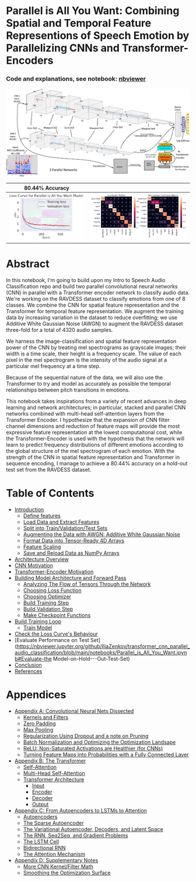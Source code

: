 
# Parallel is All You Want: Combining Spatial and Temporal Feature Representions of Speech Emotion by Parallelizing CNNs and Transformer-Encoders
### Code and explanations, see notebook: [nbviewer](https://nbviewer.jupyter.org/github/IliaZenkov/transformer_cnn_parallel_audio_classification/blob/main/notebooks/Parallel_is_All_You_Want.ipynb)

<img src="reports/cnn-transformer-final.png">

|  80.44% Accuracy     |       |
|---------------------------|------------------|
<img src="reports/final loss curve.GIF">  | <img src="reports/conf_matrix.GIF">|

# Abstract
In this notebook, I'm going to build upon my Intro to Speech Audio Classification repo and build two parallel convolutional neural networks (CNN) in parallel with a Transformer encoder network to classify audio data. We're working on the RAVDESS dataset to classify emotions from one of 8 classes. We combine the CNN for spatial feature representation and the Transformer for temporal feature representation. We augment the training data by increasing variation in the dataset to reduce overfitting; we use Additive White Gaussian Noise (AWGN) to augment the RAVDESS dataset three-fold for a total of 4320 audio samples.

We harness the image-classification and spatial feature representation power of the CNN by treating mel spectrograms as grayscale images; their width is a time scale, their height is a frequency scale. The value of each pixel in the mel spectrogram is the intensity of the audio signal at a particular mel frequency at a time step.

Because of the sequential nature of the data, we will also use the Transformer to try and model as accurately as possible the temporal relationships between pitch transitions in emotions.

This notebook takes inspirations from a variety of recent advances in deep learning and network architectures; in particular, stacked and parallel CNN networks combined with multi-head self-attention layers from the Transformer Encoder. I hypothesize that the expansion of CNN filter channel dimensions and reduction of feature maps will provide the most expressive feature representation at the lowest computaitonal cost, while the Transformer-Encoder is used with the hypothesis that the network will learn to predict frequency distributions of different emotions according to the global structure of the mel spectrogram of each emotion. With the strength of the CNN in spatial feature representation and Transformer in sequence encoding, I manage to achieve a 80.44% accuracy on a hold-out test set from the RAVDESS dataset.

<!--TABLE OF CONTENTS-->
# Table of Contents
- [Introduction](https://nbviewer.jupyter.org/github/IliaZenkov/transformer_cnn_parallel_audio_classification/blob/main/notebooks/Parallel_is_All_You_Want.ipynb#Introduction)
  - [Define features](https://nbviewer.jupyter.org/github/IliaZenkov/transformer_cnn_parallel_audio_classification/blob/main/notebooks/Parallel_is_All_You_Want.ipynb#Define-features)
  - [Load Data and Extract Features](https://nbviewer.jupyter.org/github/IliaZenkov/transformer_cnn_parallel_audio_classification/blob/main/notebooks/Parallel_is_All_You_Want.ipynb#Load-Data-and-Extract-Features)
  - [Split into Train/Validation/Test Sets](https://nbviewer.jupyter.org/github/IliaZenkov/transformer_cnn_parallel_audio_classification/blob/main/notebooks/Parallel_is_All_You_Want.ipynb#Split-into-Train/Validation/Test-Sets)
  - [Augmenting the Data with AWGN: Additive White Gaussian Noise](https://nbviewer.jupyter.org/github/IliaZenkov/transformer_cnn_parallel_audio_classification/blob/main/notebooks/Parallel_is_All_You_Want.ipynb#Augmenting-the-Data-with-AWGN---Additive-White-Gaussian-Noise)
  - [Format Data into Tensor-Ready 4D Arrays](https://nbviewer.jupyter.org/github/IliaZenkov/transformer_cnn_parallel_audio_classification/blob/main/notebooks/Parallel_is_All_You_Want.ipynb#Format-Data-into-Tensor-Ready-4D-Arrays)
  - [Feature Scaling](https://nbviewer.jupyter.org/github/IliaZenkov/transformer_cnn_parallel_audio_classification/blob/main/notebooks/Parallel_is_All_You_Want.ipynb#Feature-Scaling)
  - [Save and Reload Data as NumPy Arrays](https://nbviewer.jupyter.org/github/IliaZenkov/transformer_cnn_parallel_audio_classification/blob/main/notebooks/Parallel_is_All_You_Want.ipynb#Save-and-Reload-Data-as-NumPy-Arrays)
- [Architecture Overview](https://nbviewer.jupyter.org/github/IliaZenkov/transformer_cnn_parallel_audio_classification/blob/main/notebooks/Parallel_is_All_You_Want.ipynb#Architecture-Overview)
- [CNN Motivation](https://nbviewer.jupyter.org/github/IliaZenkov/transformer_cnn_parallel_audio_classification/blob/main/notebooks/Parallel_is_All_You_Want.ipynb#CNN-Motivation)
- [Transformer-Encoder Motivation](https://nbviewer.jupyter.org/github/IliaZenkov/transformer_cnn_parallel_audio_classification/blob/main/notebooks/Parallel_is_All_You_Want.ipynb#Transformer-Encoder-Motivation)
- [Building Model Architecture and Forward Pass](https://nbviewer.jupyter.org/github/IliaZenkov/transformer_cnn_parallel_audio_classification/blob/main/notebooks/Parallel_is_All_You_Want.ipynb#Build-Model-Architecture-and-Define-Forward-Pass)
  - [Analyzing The Flow of Tensors Through the Network](https://nbviewer.jupyter.org/github/IliaZenkov/transformer_cnn_parallel_audio_classification/blob/main/notebooks/Parallel_is_All_You_Want.ipynb#Analyzing-The-Flow-of-Tensors-Through-the-Network)
  - [Choosing Loss Function](https://nbviewer.jupyter.org/github/IliaZenkov/transformer_cnn_parallel_audio_classification/blob/main/notebooks/Parallel_is_All_You_Want.ipynb#Define-Loss/Criterion)
  - [Choosing Optimizer](https://nbviewer.jupyter.org/github/IliaZenkov/transformer_cnn_parallel_audio_classification/blob/main/notebooks/Parallel_is_All_You_Want.ipynb#Choose-Optimizer)
  - [Build Training Step](https://nbviewer.jupyter.org/github/IliaZenkov/transformer_cnn_parallel_audio_classification/blob/main/notebooks/Parallel_is_All_You_Want.ipynb#Define-Training-Step)
  - [Build Validation Step](https://nbviewer.jupyter.org/github/IliaZenkov/transformer_cnn_parallel_audio_classification/blob/main/notebooks/Parallel_is_All_You_Want.ipynb#Define-Validation-Step)
  - [Make Checkpoint Functions](https://nbviewer.jupyter.org/github/IliaZenkov/transformer_cnn_parallel_audio_classification/blob/main/notebooks/Parallel_is_All_You_Want.ipynb#Make-Checkpoint-Functions)
- [Build Training Loop](https://nbviewer.jupyter.org/github/IliaZenkov/transformer_cnn_parallel_audio_classification/blob/main/notebooks/Parallel_is_All_You_Want.ipynb#Build-Training-Loop)
  - [Train Model](https://nbviewer.jupyter.org/github/IliaZenkov/transformer_cnn_parallel_audio_classification/blob/main/notebooks/Parallel_is_All_You_Want.ipynb#Train-Model)
- [Check the Loss Curve's Behaviour](https://nbviewer.jupyter.org/github/IliaZenkov/transformer_cnn_parallel_audio_classification/blob/main/notebooks/Parallel_is_All_You_Want.ipynb#Check-the-Loss-Curve's-Behaviour)
- [Evaluate Performance on Test Set](https://nbviewer.jupyter.org/github/IliaZenkov/transformer_cnn_parallel_audio_classification/blob/main/notebooks/Parallel_is_All_You_Want.ipynb#Evaluate-the Model-on-Hold---Out-Test-Set)
- [Conclusion](https://nbviewer.jupyter.org/github/IliaZenkov/transformer_cnn_parallel_audio_classification/blob/main/notebooks/Parallel_is_All_You_Want.ipynb#Conclusion)
- [References](https://nbviewer.jupyter.org/github/IliaZenkov/transformer_cnn_parallel_audio_classification/blob/main/notebooks/Parallel_is_All_You_Want.ipynb#References)

# Appendices
- [Appendix A: Convolutional Neural Nets Dissected](https://nbviewer.jupyter.org/github/IliaZenkov/transformer_cnn_parallel_audio_classification/blob/main/notebooks/Parallel_is_All_You_Want.ipynb#Appendix-A---Convolutional-Neural-Nets-Dissected)
  - [Kernels and Filters](https://nbviewer.jupyter.org/github/IliaZenkov/transformer_cnn_parallel_audio_classification/blob/main/notebooks/Parallel_is_All_You_Want.ipynb#Kernels-and-Filters)
  - [Zero Padding](https://nbviewer.jupyter.org/github/IliaZenkov/transformer_cnn_parallel_audio_classification/blob/main/notebooks/Parallel_is_All_You_Want.ipynb#Zero-Padding)
  - [Max Pooling](https://nbviewer.jupyter.org/github/IliaZenkov/transformer_cnn_parallel_audio_classification/blob/main/notebooks/Parallel_is_All_You_Want.ipynb#Max-Pooling)
  - [Regularization Using Dropout and a note on Pruning](https://nbviewer.jupyter.org/github/IliaZenkov/transformer_cnn_parallel_audio_classification/blob/main/notebooks/Parallel_is_All_You_Want.ipynb#Regularization-Using-Dropout-and-a-note-on-Pruning)
  - [Batch Normalization and Optimizing the Optimization Landsape](https://nbviewer.jupyter.org/github/IliaZenkov/transformer_cnn_parallel_audio_classification/blob/main/notebooks/Parallel_is_All_You_Want.ipynb#Batch-Normalization-and-Optimizing-the-Optimization-Landsape)
  - [ReLU: Non-Saturated Activations are Healthier (for CNNs)](https://nbviewer.jupyter.org/github/IliaZenkov/transformer_cnn_parallel_audio_classification/blob/main/notebooks/Parallel_is_All_You_Want.ipynb#ReLU---Non-Saturated-Activations-are-Healthier-[for-CNNs])
  - [Turning Feature Maps into Probabilities with a Fully Connected Layer](https://nbviewer.jupyter.org/github/IliaZenkov/transformer_cnn_parallel_audio_classification/blob/main/notebooks/Parallel_is_All_You_Want.ipynb#Turning-Feature-Maps-into-Probabilities-with-a-Fully-Connected-Layer)
- [Appendix B: The Transformer](https://nbviewer.jupyter.org/github/IliaZenkov/transformer_cnn_parallel_audio_classification/blob/main/notebooks/Parallel_is_All_You_Want.ipynb#Appendix-B---The-Transformer)
    - [Self-Attention](https://nbviewer.jupyter.org/github/IliaZenkov/transformer_cnn_parallel_audio_classification/blob/main/notebooks/Parallel_is_All_You_Want.ipynb#Self-Attention)
    - [Multi-Head Self-Attention](https://nbviewer.jupyter.org/github/IliaZenkov/transformer_cnn_parallel_audio_classification/blob/main/notebooks/Parallel_is_All_You_Want.ipynb#Multi-Head-Self-Attention)
    - [Transformer Architecture](https://nbviewer.jupyter.org/github/IliaZenkov/transformer_cnn_parallel_audio_classification/blob/main/notebooks/Parallel_is_All_You_Want.ipynb#Transformer-Architecture)
        - [Input](https://nbviewer.jupyter.org/github/IliaZenkov/transformer_cnn_parallel_audio_classification/blob/main/notebooks/Parallel_is_All_You_Want.ipynb#Input)
        - [Encoder](https://nbviewer.jupyter.org/github/IliaZenkov/transformer_cnn_parallel_audio_classification/blob/main/notebooks/Parallel_is_All_You_Want.ipynb#Encoder)
        - [Decoder](https://nbviewer.jupyter.org/github/IliaZenkov/transformer_cnn_parallel_audio_classification/blob/main/notebooks/Parallel_is_All_You_Want.ipynb#Decoder)
        - [Output](https://nbviewer.jupyter.org/github/IliaZenkov/transformer_cnn_parallel_audio_classification/blob/main/notebooks/Parallel_is_All_You_Want.ipynb#Output)
- [Appendix C: From Autoencoders to LSTMs to Attention](https://nbviewer.jupyter.org/github/IliaZenkov/transformer_cnn_parallel_audio_classification/blob/main/notebooks/Parallel_is_All_You_Want.ipynb#Appendix-C---From-Autoencoders-to-LSTMs-to-Attention)
  - [Autoencoders](https://nbviewer.jupyter.org/github/IliaZenkov/transformer_cnn_parallel_audio_classification/blob/main/notebooks/Parallel_is_All_You_Want.ipynb#Autoencoders)
  - [The Sparse Autoencoder](https://nbviewer.jupyter.org/github/IliaZenkov/transformer_cnn_parallel_audio_classification/blob/main/notebooks/Parallel_is_All_You_Want.ipynb#The-Sparse-Autoencoder)
  - [The Variational Autoencoder, Decoders, and Latent Space](https://nbviewer.jupyter.org/github/IliaZenkov/transformer_cnn_parallel_audio_classification/blob/main/notebooks/Parallel_is_All_You_Want.ipynb#The-Variational-Autoencoder,-Decoders,-and-Latent-Space)
  - [The RNN, Seq2Seq, and Gradient Problems](https://nbviewer.jupyter.org/github/IliaZenkov/transformer_cnn_parallel_audio_classification/blob/main/notebooks/Parallel_is_All_You_Want.ipynb#The-RNN,-Seq2Seq,-and-Gradient-Problems)
  - [The LSTM Cell](https://nbviewer.jupyter.org/github/IliaZenkov/transformer_cnn_parallel_audio_classification/blob/main/notebooks/Parallel_is_All_You_Want.ipynb#The-LSTM-Cell)
  - [Bidirectional RNN](https://nbviewer.jupyter.org/github/IliaZenkov/transformer_cnn_parallel_audio_classification/blob/main/notebooks/Parallel_is_All_You_Want.ipynb#Bidirectional-RNN)
  - [The Attention Mechanism](https://nbviewer.jupyter.org/github/IliaZenkov/transformer_cnn_parallel_audio_classification/blob/main/notebooks/Parallel_is_All_You_Want.ipynb#The-Attention-Mechanism)
- [Appendix D: Supplementary Notes](https://nbviewer.jupyter.org/github/IliaZenkov/transformer_cnn_parallel_audio_classification/blob/main/notebooks/Parallel_is_All_You_Want.ipynb#Appendix-D---Supplementary-Notes)
  - [More CNN Kernel/Filter Math](https://nbviewer.jupyter.org/github/IliaZenkov/transformer_cnn_parallel_audio_classification/blob/main/notebooks/Parallel_is_All_You_Want.ipynb#More-CNN-Kernel/Filter-Math)
  - [Smoothing the Optimization Surface](https://nbviewer.jupyter.org/github/IliaZenkov/transformer_cnn_parallel_audio_classification/blob/main/notebooks/Parallel_is_All_You_Want.ipynb#Smoothing-the-Optimization-Surface)
